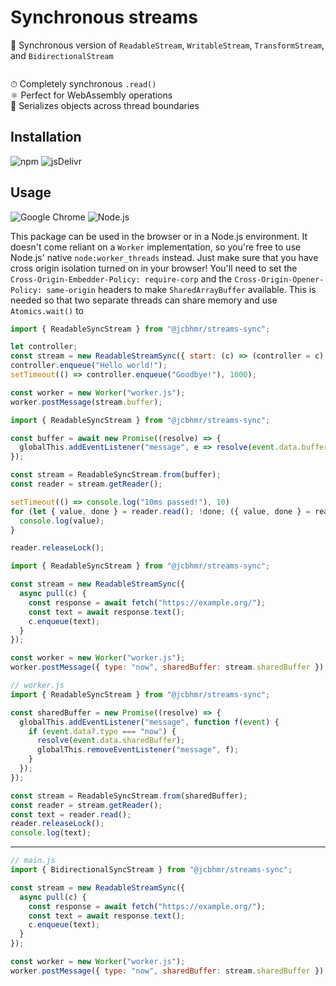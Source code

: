 # Synchronous streams

🌊 Synchronous version of `ReadableStream`, `WritableStream`, `TransformStream`, and
`BidirectionalStream`

<div align="center">

![]()

</div>

⏱ Completely synchronous `.read()` \
⚛️ Perfect for WebAssembly operations \
💽 Serializes objects across thread boundaries

## Installation

![npm](https://img.shields.io/static/v1?style=for-the-badge&message=npm&color=CB3837&logo=npm&logoColor=FFFFFF&label=)
![jsDelivr](https://img.shields.io/static/v1?style=for-the-badge&message=jsDelivr&color=E84D3D&logo=jsDelivr&logoColor=FFFFFF&label=)

## Usage

![Google Chrome](https://img.shields.io/static/v1?style=for-the-badge&message=Google+Chrome&color=4285F4&logo=Google+Chrome&logoColor=FFFFFF&label=)
![Node.js](https://img.shields.io/static/v1?style=for-the-badge&message=Node.js&color=339933&logo=Node.js&logoColor=FFFFFF&label=)

This package can be used in the browser or in a Node.js environment. It doesn't come reliant on a `Worker` implementation, so you're free to use Node.js' native `node:worker_threads` instead. Just make sure that you have cross origin isolation turned on in your browser! You'll need to set the `Cross-Origin-Embedder-Policy: require-corp` and the `Cross-Origin-Opener-Policy: same-origin` headers to make `SharedArrayBuffer` available. This is needed so that two separate threads can share memory and use `Atomics.wait()` to 

```js
import { ReadableSyncStream } from "@jcbhmr/streams-sync";

let controller;
const stream = new ReadableStreamSync({ start: (c) => (controller = c) });
controller.enqueue("Hello world!");
setTimeout(() => controller.enqueue("Goodbye!"), 1000);

const worker = new Worker("worker.js");
worker.postMessage(stream.buffer);
```

```js
import { ReadableSyncStream } from "@jcbhmr/streams-sync";

const buffer = await new Promise((resolve) => {
  globalThis.addEventListener("message", e => resolve(event.data.buffer), { once: true });
});

const stream = ReadableSyncStream.from(buffer);
const reader = stream.getReader();

setTimeout(() => console.log("10ms passed!"), 10)
for (let { value, done } = reader.read(); !done; ({ value, done } = reader.read())) {
  console.log(value);
}

reader.releaseLock();
```

```js
import { ReadableSyncStream } from "@jcbhmr/streams-sync";

const stream = new ReadableStreamSync({
  async pull(c) {
    const response = await fetch("https://example.org/");
    const text = await response.text();
    c.enqueue(text);
  }
});

const worker = new Worker("worker.js");
worker.postMessage({ type: "now", sharedBuffer: stream.sharedBuffer });
```

```js
// worker.js
import { ReadableSyncStream } from "@jcbhmr/streams-sync";

const sharedBuffer = new Promise((resolve) => {
  globalThis.addEventListener("message", function f(event) {
    if (event.data?.type === "now") {
      resolve(event.data.sharedBuffer);
      globalThis.removeEventListener("message", f);
    }
  });
});

const stream = ReadableSyncStream.from(sharedBuffer);
const reader = stream.getReader();
const text = reader.read();
reader.releaseLock();
console.log(text);
```

---

```js
// main.js
import { BidirectionalSyncStream } from "@jcbhmr/streams-sync";

const stream = new ReadableStreamSync({
  async pull(c) {
    const response = await fetch("https://example.org/");
    const text = await response.text();
    c.enqueue(text);
  }
});

const worker = new Worker("worker.js");
worker.postMessage({ type: "now", sharedBuffer: stream.sharedBuffer });
```
